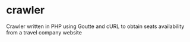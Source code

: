# crawler
Crawler written in PHP using Goutte and cURL to obtain seats availability from a travel company website
